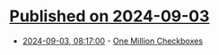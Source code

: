 # [Published on 2024-09-03](index.md)

* [2024-09-03, 08:17:00](https://soylentnews.org/article.pl?sid=24/09/01/2121249&from=rss) - [One Million Checkboxes](https://soylentnews.org/article.pl?sid=24/09/01/2121249&from=rss)
